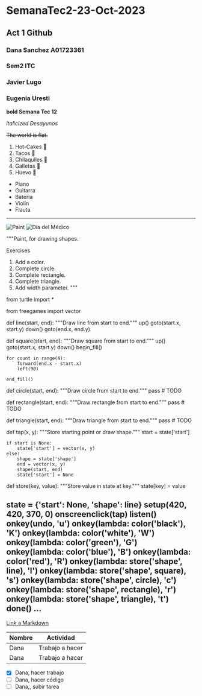 # SemanaTec2-23-Oct-2023
## Act 1 Github 
### Dana Sanchez A01723361
### Sem2 ITC
### Javier Lugo
### Eugenia Uresti
**bold Semana Tec 12** 

*italicized Desayunos*

~~The world is flat.~~

1. Hot-Cakes 🥞
2. Tacos 🌮
3. Chilaquiles 🥫
4. Galletas 🍪
5. Huevo 🍳


- Piano
- Guitarra
- Bateria
- Violin
- Flauta
---

![Paint](https://grantjenks.com/docs/freegames/_static/paint.gif)
![Día del Médico](https://tse2.mm.bing.net/th?id=OIP.u-aXmRnnLZG2LX4HrOCGBgHaEF&pid=Api&P=0&h=180)

"""Paint, for drawing shapes.

Exercises

1. Add a color.
2. Complete circle.
3. Complete rectangle.
4. Complete triangle.
5. Add width parameter.
"""

from turtle import *

from freegames import vector


def line(start, end):
    """Draw line from start to end."""
    up()
    goto(start.x, start.y)
    down()
    goto(end.x, end.y)


def square(start, end):
    """Draw square from start to end."""
    up()
    goto(start.x, start.y)
    down()
    begin_fill()

    for count in range(4):
        forward(end.x - start.x)
        left(90)

    end_fill()


def circle(start, end):
    """Draw circle from start to end."""
    pass  # TODO


def rectangle(start, end):
    """Draw rectangle from start to end."""
    pass  # TODO


def triangle(start, end):
    """Draw triangle from start to end."""
    pass  # TODO


def tap(x, y):
    """Store starting point or draw shape."""
    start = state['start']

    if start is None:
        state['start'] = vector(x, y)
    else:
        shape = state['shape']
        end = vector(x, y)
        shape(start, end)
        state['start'] = None


def store(key, value):
    """Store value in state at key."""
    state[key] = value


state = {'start': None, 'shape': line}
setup(420, 420, 370, 0)
onscreenclick(tap)
listen()
onkey(undo, 'u')
onkey(lambda: color('black'), 'K')
onkey(lambda: color('white'), 'W')
onkey(lambda: color('green'), 'G')
onkey(lambda: color('blue'), 'B')
onkey(lambda: color('red'), 'R')
onkey(lambda: store('shape', line), 'l')
onkey(lambda: store('shape', square), 's')
onkey(lambda: store('shape', circle), 'c')
onkey(lambda: store('shape', rectangle), 'r')
onkey(lambda: store('shape', triangle), 't')
done()
...
---


[Link a Markdown](https://www.markdownguide.org/cheat-sheet/)

| Nombre | Actividad |
| ----------- | ----------- |
| Dana | Trabajo a hacer |
| Dana | Trabajo a hacer |

- [x] Dana, hacer trabajo
- [ ] Dana, hacer código
- [ ] Dana,, subir tarea
